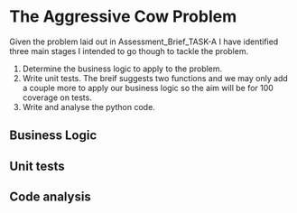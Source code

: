 # The Aggressive Cow Problem
Given the problem laid out in Assessment_Brief_TASK-A I have identified three main stages I intended to go though to tackle the problem. 

1. Determine the business logic to apply to the problem. 
2. Write unit tests. The breif suggests two functions and we may only add a couple more to apply our business logic so the aim will be for 100 coverage on tests. 
3. Write and analyse the python code. 

## Business Logic


## Unit tests


## Code analysis

